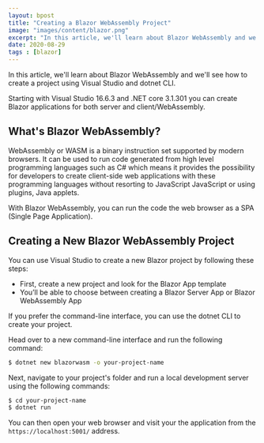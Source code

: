 ```yaml
---
layout: bpost
title: "Creating a Blazor WebAssembly Project"
image: "images/content/blazor.png"
excerpt: "In this article, we'll learn about Blazor WebAssembly and we'll see how to create a project using Visual Studio and dotnet CLI"
date: 2020-08-29
tags : [blazor]
---
```


In this article, we'll learn about Blazor WebAssembly and we'll see how to create a project using Visual Studio and dotnet CLI.

Starting with Visual Studio 16.6.3 and .NET core 3.1.301 you can create Blazor applications for both server and client/WebAssembly.

## What's Blazor WebAssembly?


WebAssembly or WASM is a binary instruction set supported by modern browsers. It can be used to run code generated from high level programming languages such as C# which means it provides the possibility for developers to create client-side web applications with these programming languages without resorting to JavaScript JavaScript or using plugins, Java applets.


With Blazor WebAssembly, you can run the code the web browser as a SPA (Single Page Application). 

## Creating a New Blazor WebAssembly Project

You can use Visual Studio to create a new Blazor project by following these steps:

- First, create a new project and look for the Blazor App template
- You’ll be able to choose between creating a Blazor Server App or Blazor WebAssembly App

If you prefer the command-line interface, you can use the dotnet CLI to create your project.


Head over to a new command-line interface and run the following command:

```bash
$ dotnet new blazorwasm -o your-project-name
```

Next, navigate to your project's folder and run a local development server using the following commands:


```bash
$ cd your-project-name
$ dotnet run
```

You can then open your web browser and visit your the application from the `https://localhost:5001/` address.




